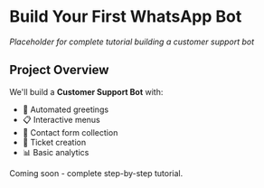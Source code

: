 # Build Your First WhatsApp Bot

*Placeholder for complete tutorial building a customer support bot*

## Project Overview

We'll build a **Customer Support Bot** with:
- 🤖 Automated greetings
- 📋 Interactive menus  
- 📧 Contact form collection
- 🎫 Ticket creation
- 📊 Basic analytics

Coming soon - complete step-by-step tutorial.